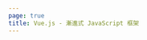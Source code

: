 ```yaml
---
page: true
title: Vue.js - 漸進式 JavaScript 框架
---
```


<script setup>
import Home from '@theme/components/Home.vue'
</script>

<Home />
